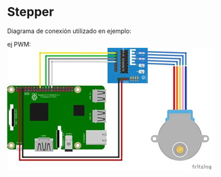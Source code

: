 # Stepper


Diagrama de conexión utilizado en ejemplo:

ej PWM:
![DiagramaPWM](DiagramaStepper.png)
